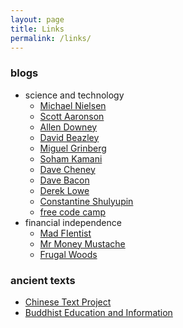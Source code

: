 ```yaml
---
layout: page
title: Links
permalink: /links/
---
```


### blogs

* science and technology
    * [Michael Nielsen][nielsen]
    * [Scott Aaronson](https://www.scottaaronson.com/blog/)
    * [Allen Downey](http://allendowney.blogspot.com/)
    * [David Beazley](https://www.dabeaz.com/index.html)
    * [Miguel Grinberg](https://blog.miguelgrinberg.com/index)
    * [Soham Kamani](https://www.sohamkamani.com/blog)
    * [Dave Cheney](https://dave.cheney.net)
    * [Dave Bacon](http://dabacon.org/)
    * [Derek Lowe](http://blogs.sciencemag.org/pipeline/)
    * [Constantine Shulyupin](http://makelinux.net/)
    * [free code camp](https://medium.freecodecamp.org/)
* financial independence
    * [Mad FIentist](https://www.madfientist.com/)
    * [Mr Money Mustache](http://www.mrmoneymustache.com)
    * [Frugal Woods](http://www.frugalwoods.com)

### ancient texts

* [Chinese Text Project](http://ctext.org/)
* [Buddhist Education and Information][buddhist]


[buddhist]: http://www.buddhanet.net/
[nielsen]: http://michaelnielsen.org/
